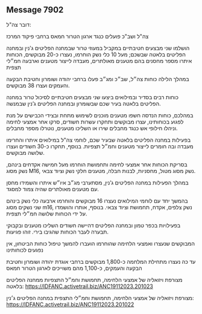 ## Message 7902

דובר צה"ל:

צה"ל ושב"כ פועלים כנגד ארגון הטרור חמאס ברחבי פיקוד המרכז

הושלמו שני מבצעים חטיבתיים במקביל במעוזי טרור שבמחנה הפליטים ג'נין ובמחנה הפליטים בלאטה שבשכם; מעל 10 כלי נשק הוחרמו, נעצרו כ-20 מבוקשים, הכוחות איתרו מספר מחסנים בהם מטענים מאולתרים, מעבדה לייצור מטענים וארבעה חמ״לי תצפית

במהלך הלילה כוחות צה״ל, שב״כ ומג״ב פעלו ברחבי יהודה ושומרון וחטיבת הבקעה והעמקים ועצרו 38 מבוקשים.

כוחות רבים בסדיר ובמילואים ביצעו שני מבצעים חטיבתיים לסיכול טרור במחנה הפליטים בלאטה בעיר שכם שבשומרון ובמחנה הפליטים ג’נין שבמנשה.

במהלכם, כוחות הנדסה חשפו מטענים מוכנים לשימוש מתחת ובצידי הכבישים על מנת לפגוע בכוחותינו, עצרו מבוקשים ותחקרו עשרות חשודים, סרקו אחר אמצעי לחימה וניהלו חילופי אש כנגד מחבלים שירו או השליכו מטענים, נוטרלו מספר מחבלים.  

בפעילות במחנה הפליטים בלאטה שבעיר שכם, לוחמי צה"ל במילואים איתרו והחרימו מעבדה ובה חומרים לייצור מטענים וחמ״ל תצפיות.  בנוסף, תחקרו כ-30 חשודים ועצרו שלושה מבוקשים.

בסריקת הכוחות אחר אמצעי לחימה ותחמושת הוחרמו מעל חמישה אקדחים בינהם, נשק מסוג M16, נשק מסוג מטול, מחסניות, לבנות חבלה, מטענים חלקי נשק וציוד צבאי.

במהלך הפעילות במחנה הפליטים ג’נין, מסתערבי מג״ב איו״ש איתרו והשמידו מחסן עם מטענים מאולתרים שהיה צמוד למסגד. 

בהמשך יחד עם לוחמי המילואים נעצרו 16 מבוקשים והוחרמו ארבעה כלי נשק בינהם שני נשקים מסוג m16, נשק צלפים, אקדח, תחמושת וציוד צבאי. בנוסף, אותרו והושמדו על ידי הכוחות שלושה חמ״לי תצפית. 

בפעילויות בכפר טמון ובמחנה הפליטים דהיישה חשודים השליכו מטענים ובקבוקי תבערה לעבר הכוחות שהגיבו בירי. זוהו פגיעות.

המבוקשים שנעצרו ואמצעי הלחימה שהוחרמו הועברו להמשך טיפול כוחות הביטחון, אין נפגעים לכוחותינו

עד כה נעצרו מתחילת המלחמה כ-1,800 מבוקשים ברחבי אוגדת יהודה ושומרון וחטיבת הבקעה והעמקים, כ-1,100 מהם משוייכים לארגון הטרור חמאס

מצורפת ויזואליה של אמצעי הלחימה, תחמושת וחמ״ל התצפיות ממחנה הפליטים בלאטה: https://IDFANC.activetrail.biz/ANC19112023.201023

מצורפת ויזואליה של אמצעי הלחימה, תחמושת וחמ״לי התצפית במחנה הפליטים ג׳נין: https://IDFANC.activetrail.biz/ANC19112023.201022

